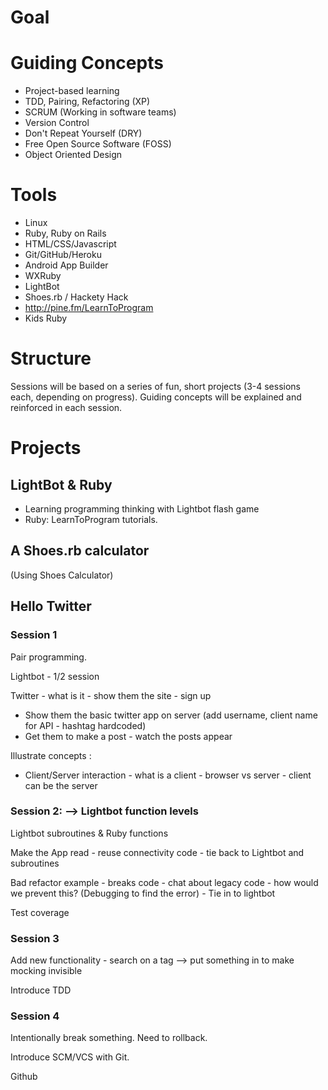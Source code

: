 # Goal

# Guiding Concepts

* Project-based learning
* TDD, Pairing, Refactoring (XP)
* SCRUM (Working in software teams)
* Version Control
* Don't Repeat Yourself (DRY)
* Free Open Source Software (FOSS)
* Object Oriented Design

# Tools

* Linux
* Ruby, Ruby on Rails
* HTML/CSS/Javascript
* Git/GitHub/Heroku
* Android App Builder
* WXRuby
* LightBot
* Shoes.rb / Hackety Hack
* http://pine.fm/LearnToProgram
* Kids Ruby

# Structure

Sessions will be based on a series of fun, short projects (3-4 sessions each, depending on progress).
Guiding concepts will be explained and reinforced in each session.

# Projects

## LightBot & Ruby

* Learning programming thinking with Lightbot flash game
* Ruby: LearnToProgram tutorials.

## A Shoes.rb calculator

(Using Shoes Calculator)

## Hello Twitter

### Session 1

Pair programming.

Lightbot - 1/2 session

Twitter - what is it - show them the site - sign up
  - Show them the basic twitter app on server (add username, client name for
API - hashtag hardcoded)
  - Get them to make a post - watch the posts appear

Illustrate concepts :

  * Client/Server interaction - what is a client - browser  vs server -
client can be the server

### Session 2: --> Lightbot function levels

Lightbot subroutines & Ruby functions

Make the App read - reuse connectivity code - tie back to Lightbot and
subroutines

Bad refactor example - breaks code - chat about legacy code - how would
we prevent this? (Debugging to find the error) - Tie in to lightbot

Test coverage

### Session 3

Add new functionality - search on a tag --> put something in to make
mocking invisible

Introduce TDD

### Session 4

Intentionally break something. Need to rollback.

Introduce SCM/VCS with Git.

Github


